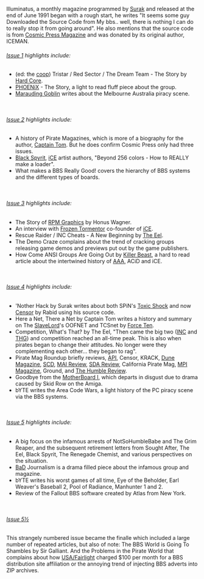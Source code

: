 Illuminatus, a monthly magazine programmed by [Surak](/p/surak) and released at the end of June 1991 began with a rough start, he writes "It seems some guy Downloaded the Source Code from My bbs.. well, there is nothing I can do to really stop it from going around". He also mentions that the source code is from [Cosmic Press Magazine](/g/cosmic-press) and was donated by its original author, ICEMAN.

###### [Issue 1](/f/9e5ca) highlights include:

- (ed: the [coop](/g/coop)) Tristar / Red Sector / The Dream Team - The Story by [Hard Core](/p/hard-core).
- [PHOENiX](/g/phoenix) - The Story, a light to read fluff piece about the group.
- [Marauding Goblin](https://demozoo.org/sceners/133864/) writes about the Melbourne Australia piracy scene.

<br>

###### [Issue 2](/f/9f5a6) highlights include:

- A history of Pirate Magazines, which is more of a biography for the author, [Captain Tom](https://demozoo.org/sceners/53680/). But he does confirm Cosmic Press only had three issues.
- [Black Spyrit](https://demozoo.org/sceners/17391/), [iCE](/g/insane-creators-enterprise) artist authors, "Beyond 256 colors - How to REALLY make a loader".
- What makes a BBS Really Good! covers the hierarchy of BBS systems and the different types of boards.

<br>

###### [Issue 3](/f/a0502) highlights include:

- The Story of [RPM Graphics](/g/relentless-pursuit-of-magnificence) by Honus Wagner.
- An interview with [Frozen Tormentor](https://demozoo.org/sceners/40155/) co-founder of [iCE](/g/insane-creators-enterprise).
- Rescue Raider / INC Cheats - A New Beginning by [The Eel](https://demozoo.org/sceners/25455/).
- The Demo Craze complains about the trend of cracking groups releasing game demos and previews put out by the game publishers.
- How Come ANSI Groups Are Going Out by [Killer Beast](https://demozoo.org/sceners/124071/), a hard to read article about the intertwined history of [AAA](/g/aces-of-ansi-art), ACiD and iCE.

<br>

###### [Issue 4](/f/a76e5) highlights include:

- 'Nother Hack by Surak writes about both SPiN's [Toxic Shock](/f/ae23ed4) and now [Censor](/f/ae1f00c) by Rabid using his source code.
- Here a Net, There a Net by Captain Tom writes a history and summary on The [SlaveLord](https://demozoo.org/sceners/7424/)'s OOFNET and TCSnet by [Force Ten](https://demozoo.org/sceners/25685/).
- Competition, What's That? by The Eel, "Then came the big two ([INC](/g/international-network-of-crackers) and [THG](/g/the-humble-guys)) and competition reached an all-time peak. This is also when pirates began to change their attitudes. No longer were they complementing each other... they began to rag".
- Pirate Mag Roundup briefly reviews, [API](/g/american-pirate-industries), Censor, KRACK, [Dune Magazine](/g/deadly-underground-network-of-elites), [SCD](/g/software-chronicles-digest), [MAI Review](/g/mai-review), [SDA Review](/g/sda-review), California Pirate Mag, [MPI Magazine](/g/micropirates-inc), Ground, and [The Humble Review](/g/humble-review).
- Goodbye from the [MotherBoard I](https://demozoo.org/bbs/1647/), which departs in disgust due to drama caused by Skid Row on the Amiga.
- bYTE writes the Area Code Wars, a light history of the PC piracy scene via the BBS systems.

<br>

###### [Issue 5](/f/a71b32a) highlights include: 

- A big focus on the infamous arrests of NotSoHumbleBabe and The Grim Reaper, and the subsequent retirement letters from Sought After, The Eel, Black Spyrit, The Renegade Chemist, and various perspectives on the situation.
- [BaD](/g/bad-news) Journalism is a drama filled piece about the infamous group and magazine.
- bYTE writes his worst games of all time, Eye of the Beholder, Earl Weaver's Baseball 2, Pool of Radiance, Manhunter 1 and 2.
- Review of the Fallout BBS software created by Atlas from New York.

<br>

###### [Issue 5½](/f/a8641)

This strangely numbered issue became the finalle which included a large number of repeated articles, but also of note: The BBS World is Going To Shambles by Sir Galliant. And the Problems in the Pirate World that complains about how [USA/Fairlight](/g/united-software-association*fairlight) charged $100 per month for a BBS distribution site affiliation or the annoying trend of injecting BBS adverts into ZIP archives.